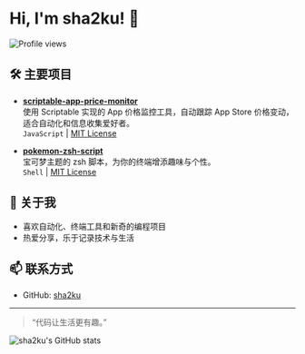 # Hi, I'm sha2ku! 👋

![Profile views](https://komarev.com/ghpvc/?username=sha2ku&color=blue)

## 🛠️ 主要项目

- [**scriptable-app-price-monitor**](https://github.com/sha2ku/scriptable-app-price-monitor)  
  使用 Scriptable 实现的 App 价格监控工具，自动跟踪 App Store 价格变动，适合自动化和信息收集爱好者。  
  `JavaScript` | [MIT License](https://github.com/sha2ku/scriptable-app-price-monitor/blob/main/LICENSE)

- [**pokemon-zsh-script**](https://github.com/sha2ku/pokemon-zsh-script)  
  宝可梦主题的 zsh 脚本，为你的终端增添趣味与个性。  
  `Shell` | [MIT License](https://github.com/sha2ku/pokemon-zsh-script/blob/main/LICENSE)

## 🌱 关于我

- 喜欢自动化、终端工具和新奇的编程项目
- 热爱分享，乐于记录技术与生活

## 📫 联系方式

- GitHub: [sha2ku](https://github.com/sha2ku)

---

> “代码让生活更有趣。”

![sha2ku's GitHub stats](https://github-readme-stats.vercel.app/api?username=sha2ku&show_icons=true&theme=radical)
